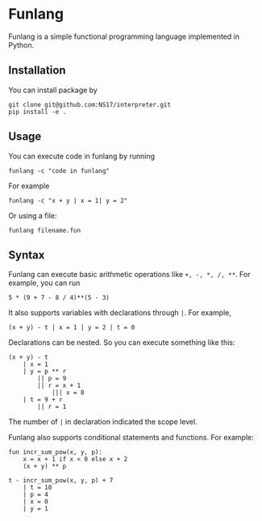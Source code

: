 # Funlang

Funlang is a simple functional programming language implemented in Python.

## Installation

You can install package by

```commandline
git clone git@github.com:NS17/interpreter.git
pip install -e .
```

## Usage

You can execute code in funlang by running

```commandline
funlang -c "code in funlang"
```

For example

```commandline
funlang -c "x + y | x = 1| y = 2"
```

Or using a file:

```commandline
funlang filename.fun
```

## Syntax

Funlang can execute basic arithmetic operations like `+, -, *, /, **`.
For example, you can run

```commandline
5 * (9 + 7 - 8 / 4)**(5 - 3)
```

It also supports variables with declarations through `|`.
For example,

`(x + y) - t | x = 1 | y = 2 | t = 0`

Declarations can be nested. So you can execute something like this:

```
(x + y) - t 
    | x = 1
    | y = p ** r 
        || p = 9
        || r = x + 1
            ||| x = 8
    | t = 9 + r
        || r = 1
```

The number of `|` in declaration indicated the scope level.

Funlang also supports conditional statements and functions.
For example:

```
fun incr_sum_pow(x, y, p):
    x = x + 1 if x < 0 else x + 2
    (x + y) ** p
    
t - incr_sum_pow(x, y, p) + 7 
    | t = 10
    | p = 4
    | x = 0
    | y = 1
```